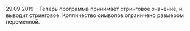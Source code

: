29.09.2019 - Теперь программа принимает стринговое значение, и выводит стринговое. Колличество символов ограничено размером переменной.
